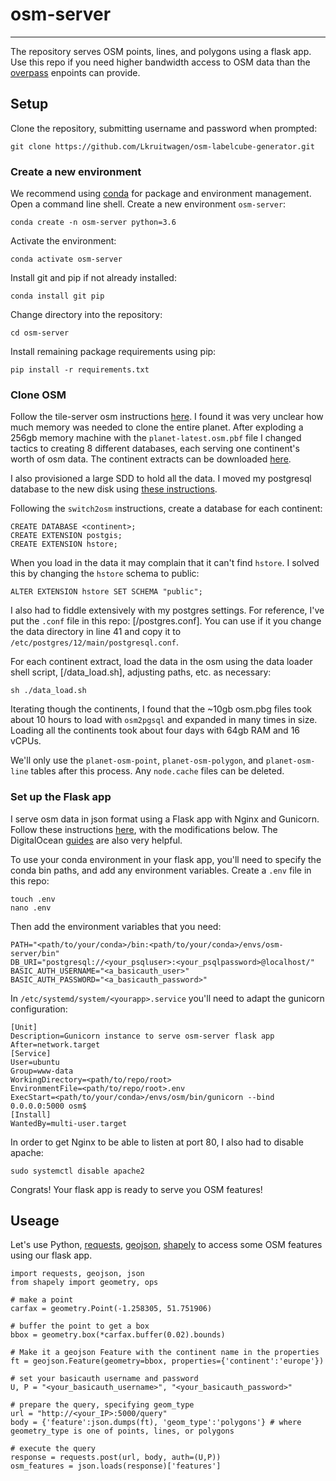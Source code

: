 # osm-server
___
The repository serves OSM points, lines, and polygons using a flask app. Use this repo if you need higher bandwidth access to OSM data than the [overpass](https://overpass-turbo.eu/) enpoints can provide.

## Setup

Clone the repository, submitting username and password when prompted:

    git clone https://github.com/Lkruitwagen/osm-labelcube-generator.git

### Create a new environment

We recommend using [conda](https://docs.conda.io/en/latest/) for package and environment management. Open a command line shell. Create a new environment `osm-server`:

    conda create -n osm-server python=3.6

Activate the environment:

    conda activate osm-server

Install git and pip if not already installed:

    conda install git pip

Change directory into the repository:

    cd osm-server

Install remaining package requirements using pip:

    pip install -r requirements.txt


### Clone OSM

Follow the tile-server osm instructions [here](https://switch2osm.org/serving-tiles/manually-building-a-tile-server-18-04-lts/). I found it was very unclear how much memory was needed to clone the entire planet. After exploding a 256gb memory machine with the `planet-latest.osm.pbf` file I changed tactics to creating 8 different databases, each serving one continent's worth of osm data. The continent extracts can be downloaded [here](https://download.geofabrik.de/). 

I also provisioned a large SDD to hold all the data. I moved my postgresql database to the new disk using [these instructions](https://www.digitalocean.com/community/tutorials/how-to-move-a-postgresql-data-directory-to-a-new-location-on-ubuntu-18-04).

Following the `switch2osm` instructions, create a database for each continent:

    CREATE DATABASE <continent>;
    CREATE EXTENSION postgis;
    CREATE EXTENSION hstore;

When you load in the data it may complain that it can't find `hstore`. I solved this by changing the `hstore` schema to public:

    ALTER EXTENSION hstore SET SCHEMA "public";

I also had to fiddle extensively with my postgres settings. For reference, I've put the `.conf` file in this repo: [/postgres.conf]. You can use if it you change the data directory in line 41 and copy it to `/etc/postgres/12/main/postgresql.conf`.

For each continent extract, load the data in the osm using the data loader shell script, [/data_load.sh], adjusting paths, etc. as necessary:

    sh ./data_load.sh

Iterating though the continents, I found that the \~10gb osm.pbg files took about 10 hours to load with `osm2pgsql` and expanded in many times in size. Loading all the continents took about four days with 64gb RAM and 16 vCPUs. 

We'll only use the `planet-osm-point`, `planet-osm-polygon`, and `planet-osm-line` tables after this process. Any `node.cache` files can be deleted.

### Set up the Flask app

I serve osm data in json format using a Flask app with Nginx and Gunicorn. Follow these instructions [here](https://medium.com/analytics-vidhya/part-1-deploy-flask-app-anaconda-gunicorn-nginx-on-ubuntu-4524014451b), with the modifications below. The DigitalOcean [guides](https://www.digitalocean.com/community/tutorials/how-to-serve-flask-applications-with-gunicorn-and-nginx-on-ubuntu-18-04) are also very helpful.

To use your conda environment in your flask app, you'll need to specify the conda bin paths, and add any environment variables. Create a `.env` file in this repo:

    touch .env
    nano .env

Then add the environment variables that you need:

    PATH="<path/to/your/conda>/bin:<path/to/your/conda>/envs/osm-server/bin"
    DB_URI="postgresql://<your_psqluser>:<your_psqlpassword>@localhost/"
    BASIC_AUTH_USERNAME="<a_basicauth_user>"
    BASIC_AUTH_PASSWORD="<a_basicauth_password>"


In `/etc/systemd/system/<yourapp>.service` you'll need to adapt the gunicorn configuration: 

    [Unit]
    Description=Gunicorn instance to serve osm-server flask app
    After=network.target
    [Service]
    User=ubuntu
    Group=www-data
    WorkingDirectory=<path/to/repo/root>
    EnvironmentFile=<path/to/repo/root>.env
    ExecStart=<path/to/your/conda>/envs/osm/bin/gunicorn --bind 0.0.0.0:5000 osm$
    [Install]
    WantedBy=multi-user.target

In order to get Nginx to be able to listen at port 80, I also had to disable apache: 

    sudo systemctl disable apache2

Congrats! Your flask app is ready to serve you OSM features!


## Useage

Let's use Python, [requests](https://pypi.org/project/requests/), [geojson](https://pypi.org/project/geojson/), [shapely](https://pypi.org/project/Shapely/) to access some OSM features using our flask app.

    import requests, geojson, json
    from shapely import geometry, ops

    # make a point
    carfax = geometry.Point(-1.258305, 51.751906)

    # buffer the point to get a box
    bbox = geometry.box(*carfax.buffer(0.02).bounds)

    # Make it a geojson Feature with the continent name in the properties
    ft = geojson.Feature(geometry=bbox, properties={'continent':'europe'})

    # set your basicauth username and password
    U, P = "<your_basicauth_username>", "<your_basicauth_password>"

    # prepare the query, specifying geom_type
    url = "http://<your_IP>:5000/query"  
    body = {'feature':json.dumps(ft), 'geom_type':'polygons'} # where geometry_type is one of points, lines, or polygons

    # execute the query
    response = requests.post(url, body, auth=(U,P))
    osm_features = json.loads(response)['features']







